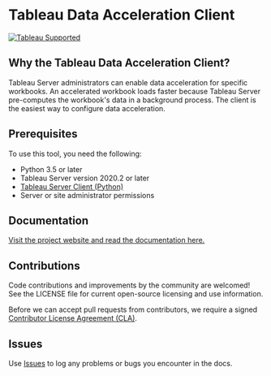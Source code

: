 # Tableau Data Acceleration Client

[![Tableau Supported](https://img.shields.io/badge/Support%20Level-Tableau%20Supported-53bd92.svg)](https://www.tableau.com/support-levels-it-and-developer-tools)

## Why the Tableau Data Acceleration Client?

Tableau Server administrators can enable data acceleration for specific workbooks. An accelerated workbook loads faster because Tableau Server pre-computes the workbook's data in a background process. The client is the easiest way to configure data acceleration.

## Prerequisites

To use this tool, you need the following:

* Python 3.5 or later
* Tableau Server version 2020.2 or later
* [Tableau Server Client (Python)](https://tableau.github.io/server-client-python/)
* Server or site administrator permissions

## Documentation

[Visit the project website and read the documentation here.](https://tableau.github.io/tableau-data-acceleration-client/)

## Contributions

Code contributions and improvements by the community are welcomed!
See the LICENSE file for current open-source licensing and use information.

Before we can accept pull requests from contributors, we require a signed [Contributor License Agreement (CLA)](http://tableau.github.io/contributing.html).

## Issues

Use [Issues](https://github.com/tableau/tableau-data-acceleration-client/issues) to log any problems or bugs you encounter in the docs.
